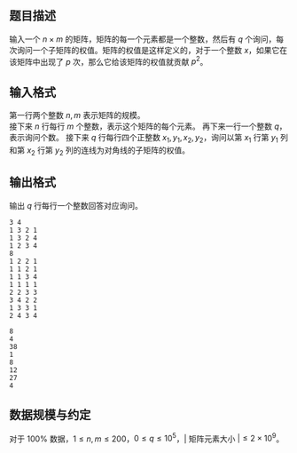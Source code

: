 ## 题目描述

输入一个 $n \times m$ 的矩阵，矩阵的每一个元素都是一个整数，然后有 $q$ 个询问，每次询问一个子矩阵的权值。矩阵的权值是这样定义的，对于一个整数 $x$，如果它在该矩阵中出现了 $p$ 次，那么它给该矩阵的权值就贡献 $p^{2}$。

## 输入格式

第一行两个整数 $n,m$ 表示矩阵的规模。  
接下来 $n$ 行每行 $m$ 个整数，表示这个矩阵的每个元素。
再下来一行一个整数 $q$，表示询问个数。
接下来 $q$ 行每行四个正整数 $x_{1},y_{1},x_{2},y_{2}$，询问以第 $x_{1}$ 行第 $y_{1}$ 列和第 $x_{2}$ 行第 $y_{2}$ 列的连线为对角线的子矩阵的权值。

## 输出格式

输出 $q$ 行每行一个整数回答对应询问。

```input1
3 4
1 3 2 1
1 3 2 4
1 2 3 4
8
1 2 2 1
1 1 2 1
1 1 3 4
1 1 1 1
2 2 3 3
3 4 2 2
1 3 3 1
2 4 3 4
```

```output1
8
4
38
1
8
12
27
4
```

## 数据规模与约定

对于 $100\%$ 数据，$1 \leq n,m \leq 200$，$0 \leq q \leq 10^5$，$|$ 矩阵元素大小 $| \leq 2 \times 10^{9}$。